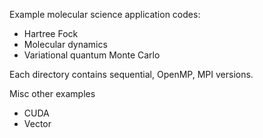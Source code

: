 Example molecular science application codes:
* Hartree Fock
* Molecular dynamics
* Variational quantum Monte Carlo

Each directory contains sequential, OpenMP, MPI versions.

Misc other examples
* CUDA
* Vector

